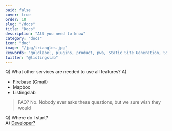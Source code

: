 ```yaml
---
paid: false
cover: true
order: 10
slug: "/docs"
title: "Docs"
description: "All you need to know"
category: "docs"
icon: "doc"
image: "/jpg/triangles.jpg"
keywords: "goldlabel, plugins, product, pwa, Static Site Generation, SSR, free"
twitter: "@listingslab"
---
```

Q) What other services are needed to use all features? 
A)
- [Firebase](https://console.firebase.google.com/) (Gmail)
- Mapbox
- Listingslab

> FAQ? No. Nobody ever asks these questions, but we sure wish they would

Q) Where do I start?  
A) [Developer?](/docs/getting-started/)
